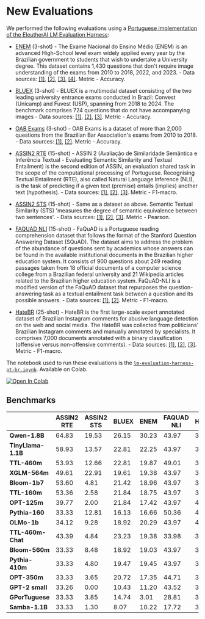 # New Evaluations

We performed the following evaluations using a [Portuguese implementation of the EleutherAI LM Evaluation Harness](https://github.com/eduagarcia/lm-evaluation-harness-pt):

- [ENEM](https://ieeexplore.ieee.org/document/8247091) (3-shot) - The Exame Nacional do Ensino Médio (ENEM) is an advanced High-School level exam widely applied every year by the Brazilian government to students that wish to undertake a University degree. This dataset contains 1,430 questions that don't require image understanding of the exams from 2010 to 2018, 2022, and 2023. - Data sources:  [[1]](https://huggingface.co/datasets/eduagarcia/enem_challenge),  [[2]](https://www.ime.usp.br/~ddm/project/enem/),  [[3]](https://github.com/piresramon/gpt-4-enem),  [[4]](https://huggingface.co/datasets/maritaca-ai/enem). Metric - Accuracy.

- [BLUEX](https://arxiv.org/abs/2307.05410) (3-shot) - BLUEX is a multimodal dataset consisting of the two leading university entrance exams conducted in Brazil: Convest (Unicamp) and Fuvest (USP), spanning from 2018 to 2024. The benchmark comprises 724 questions that do not have accompanying images - Data sources:  [[1]](https://huggingface.co/datasets/eduagarcia-temp/BLUEX_without_images),  [[2]](https://github.com/portuguese-benchmark-datasets/bluex),  [[3]](https://huggingface.co/datasets/portuguese-benchmark-datasets/BLUEX). Metric - Accuracy.

- [OAB Exams](https://arxiv.org/abs/1712.05128) (3-shot) - OAB Exams is a dataset of more than 2,000 questions from the Brazilian Bar Association's exams from 2010 to 2018. - Data sources:  [[1]](https://huggingface.co/datasets/eduagarcia/oab_exams),  [[2]](https://github.com/legal-nlp/oab-exams). Metric - Accuracy.

- [ASSIN2 RTE](https://dl.acm.org/doi/abs/10.1007/978-3-030-41505-1_39) (15-shot) - ASSIN 2 (Avaliação de Similaridade Semântica e Inferência Textual - Evaluating Semantic Similarity and Textual Entailment) is the second edition of ASSIN, an evaluation shared task in the scope of the computational processing of Portuguese. Recognising Textual Entailment (RTE), also called Natural Language Inference (NLI), is the task of predicting if a given text (premise) entails (implies) another text (hypothesis). - Data sources:  [[1]](https://huggingface.co/datasets/eduagarcia/portuguese_benchmark),  [[2]](https://sites.google.com/view/assin2/),  [[3]](https://huggingface.co/datasets/assin2). Metric - F1-macro.

- [ASSIN2 STS](https://dl.acm.org/doi/abs/10.1007/978-3-030-41505-1_39) (15-shot) - Same as a dataset as above. Semantic Textual Similarity (STS) 'measures the degree of semantic equivalence between two sentences'. - Data sources:  [[1]](https://huggingface.co/datasets/eduagarcia/portuguese_benchmark),  [[2]](https://sites.google.com/view/assin2/),  [[3]](https://huggingface.co/datasets/assin2). Metric - Pearson.

- [FAQUAD NLI](https://ieeexplore.ieee.org/abstract/document/8923668) (15-shot) - FaQuAD is a Portuguese reading comprehension dataset that follows the format of the Stanford Question Answering Dataset (SQuAD). The dataset aims to address the problem of the abundance of questions sent by academics whose answers can be found in the available institutional documents in the Brazilian higher education system. It consists of 900 questions about 249 reading passages taken from 18 official documents of a computer science college from a Brazilian federal university and 21 Wikipedia articles related to the Brazilian higher education system. FaQuAD-NLI is a modified version of the FaQuAD dataset that repurposes the question-answering task as a textual entailment task between a question and its possible answers. - Data sources:  [[1]](https://github.com/liafacom/faquad/),  [[2]](https://huggingface.co/datasets/ruanchaves/faquad-nli). Metric - F1-macro.

- [HateBR](https://arxiv.org/abs/2103.14972) (25-shot) - HateBR is the first large-scale expert annotated dataset of Brazilian Instagram comments for abusive language detection on the web and social media. The HateBR was collected from politicians' Brazilian Instagram comments and manually annotated by specialists. It comprises 7,000 documents annotated with a binary classification (offensive versus non-offensive comments). - Data sources:  [[1]](https://huggingface.co/datasets/eduagarcia/portuguese_benchmark),  [[2]](https://github.com/franciellevargas/HateBR),  [[3]](https://huggingface.co/datasets/ruanchaves/hatebr). Metric - F1-macro.

The notebook used to run these evaluations is the [`lm-evaluation-harness-pt-br.ipynb`](./lm-evaluation-harness-pt-br.ipynb). Available on Colab.

<a href="https://colab.research.google.com/drive/1m6Oqey4P9ShYTO62yRq7wrM_eEsvFJ9D" target="_blank">
  <img src="https://colab.research.google.com/assets/colab-badge.svg" alt="Open In Colab">
</a>

## Benchmarks

|                    | **ASSIN2 RTE** | **ASSIN2 STS** | **BLUEX** | **ENEM** | **FAQUAD NLI** | **HateBR** | **OAB Exams** | **Average** |
|--------------------|----------------|----------------|-----------|----------|----------------|------------|---------------|-------------|
| **Qwen-1.8B**      | 64.83          | 19.53          | 26.15     | 30.23    | 43.97          | 33.33      | 27.20         | 35.03       |
| **TinyLlama-1.1B** | 58.93          | 13.57          | 22.81     | 22.25    | 43.97          | 36.92      | 23.64         | 31.72       |
| **TTL-460m**       | 53.93          | 12.66          | 22.81     | 19.87    | 49.01          | 33.59      | 27.06         | 31.27       |
| **XGLM-564m**      | 49.61          | 22.91          | 19.61     | 19.38    | 43.97          | 33.99      | 23.42         | 30.41       |
| **Bloom-1b7**      | 53.60          | 4.81           | 21.42     | 18.96    | 43.97          | 34.89      | 23.05         | 28.67       |
| **TTL-160m**       | 53.36          | 2.58           | 21.84     | 18.75    | 43.97          | 36.88      | 22.60         | 28.56       |
| **OPT-125m**       | 39.77          | 2.00           | 21.84     | 17.42    | 43.97          | 47.04      | 22.78         | 27.83       |
| **Pythia-160**     | 33.33          | 12.81          | 16.13     | 16.66    | 50.36          | 41.09      | 22.82         | 27.60       |
| **OLMo-1b**        | 34.12          | 9.28           | 18.92     | 20.29    | 43.97          | 41.33      | 22.96         | 27.26       |
| **TTL-460m-Chat**  | 43.39          | 4.84           | 23.23     | 19.38    | 33.98          | 33.49      | 26.97         | 26.46       |
| **Bloom-560m**     | 33.33          | 8.48           | 18.92     | 19.03    | 43.97          | 37.07      | 23.05         | 26.26       |
| **Pythia-410m**    | 33.33          | 4.80           | 19.47     | 19.45    | 43.97          | 33.33      | 23.01         | 25.33       |
| **OPT-350m**       | 33.33          | 3.65           | 20.72     | 17.35    | 44.71          | 33.33      | 23.01         | 25.15       |
| **GPT-2 small**    | 33.26          | 0.00           | 10.43     | 11.20    | 43.52          | 33.68      | 13.12         | 20.74       |
| **GPorTuguese**    | 33.33          | 3.85           | 14.74     | 3.01     | 28.81          | 33.33      | 21.23         | 19.75       |
| **Samba-1.1B**     | 33.33          | 1.30           | 8.07      | 10.22    | 17.72          | 35.79      | 15.03         | 17.35       |
